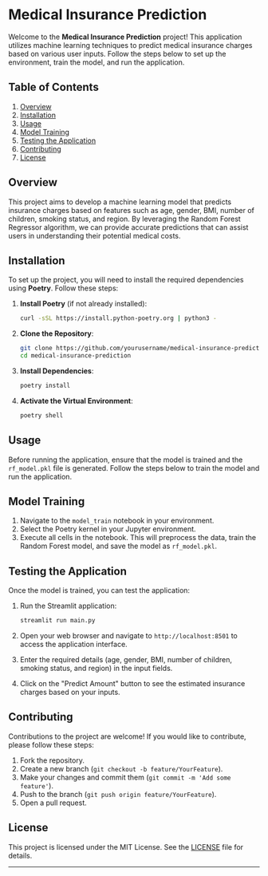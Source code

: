 # Medical Insurance Prediction

Welcome to the **Medical Insurance Prediction** project! This application utilizes machine learning techniques to predict medical insurance charges based on various user inputs. Follow the steps below to set up the environment, train the model, and run the application.

## Table of Contents

1. [Overview](#overview)
2. [Installation](#installation)
3. [Usage](#usage)
4. [Model Training](#model-training)
5. [Testing the Application](#testing-the-application)
6. [Contributing](#contributing)
7. [License](#license)

## Overview

This project aims to develop a machine learning model that predicts insurance charges based on features such as age, gender, BMI, number of children, smoking status, and region. By leveraging the Random Forest Regressor algorithm, we can provide accurate predictions that can assist users in understanding their potential medical costs.

## Installation

To set up the project, you will need to install the required dependencies using **Poetry**. Follow these steps:

1. **Install Poetry** (if not already installed):

   ```bash
   curl -sSL https://install.python-poetry.org | python3 -
   ```

2. **Clone the Repository**:

   ```bash
   git clone https://github.com/yourusername/medical-insurance-prediction.git
   cd medical-insurance-prediction
   ```

3. **Install Dependencies**:

   ```bash
   poetry install
   ```

4. **Activate the Virtual Environment**:

   ```bash
   poetry shell
   ```

## Usage

Before running the application, ensure that the model is trained and the `rf_model.pkl` file is generated. Follow the steps below to train the model and run the application.

## Model Training

1. Navigate to the `model_train` notebook in your environment.
2. Select the Poetry kernel in your Jupyter environment.
3. Execute all cells in the notebook. This will preprocess the data, train the Random Forest model, and save the model as `rf_model.pkl`.

## Testing the Application

Once the model is trained, you can test the application:

1. Run the Streamlit application:

   ```bash
   streamlit run main.py
   ```

2. Open your web browser and navigate to `http://localhost:8501` to access the application interface.

3. Enter the required details (age, gender, BMI, number of children, smoking status, and region) in the input fields.

4. Click on the "Predict Amount" button to see the estimated insurance charges based on your inputs.

## Contributing

Contributions to the project are welcome! If you would like to contribute, please follow these steps:

1. Fork the repository.
2. Create a new branch (`git checkout -b feature/YourFeature`).
3. Make your changes and commit them (`git commit -m 'Add some feature'`).
4. Push to the branch (`git push origin feature/YourFeature`).
5. Open a pull request.

## License

This project is licensed under the MIT License. See the [LICENSE](LICENSE) file for details.

---

